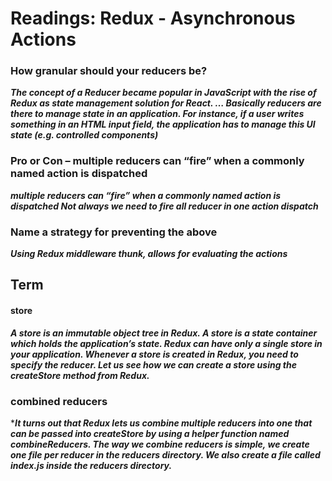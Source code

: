 # Readings: Redux - Asynchronous Actions

### How granular should your reducers be?
***The concept of a Reducer became popular in JavaScript with the rise of Redux as state management solution for React. … Basically reducers are there to manage state in an application. For instance, if a user writes something in an HTML input field, the application has to manage this UI state (e.g. controlled components)***


### Pro or Con – multiple reducers can “fire” when a commonly named action is dispatched
***multiple reducers can “fire” when a commonly named action is dispatched Not always we need to fire all reducer in one action dispatch***

### Name a strategy for preventing the above
***Using Redux middleware thunk, allows for evaluating the actions***


## Term

#### store
***A store is an immutable object tree in Redux. A store is a state container which holds the application’s state. Redux can have only a single store in your application. Whenever a store is created in Redux, you need to specify the reducer. Let us see how we can create a store using the createStore method from Redux.***

### combined reducers
****It turns out that Redux lets us combine multiple reducers into one that can be passed into createStore by using a helper function named combineReducers. The way we combine reducers is simple, we create one file per reducer in the reducers directory. We also create a file called index.js inside the reducers directory.***
